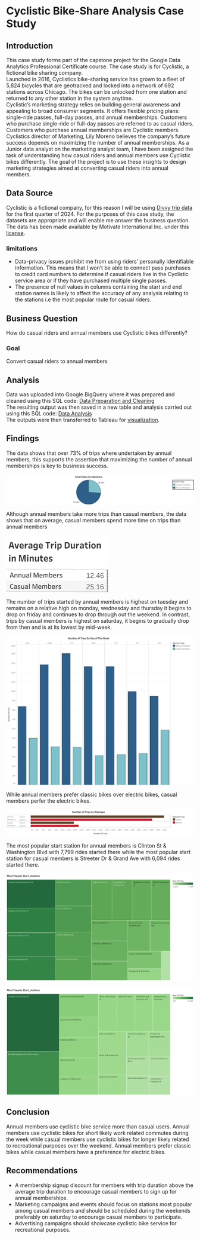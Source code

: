 # Cyclistic Bike-Share Analysis Case Study
## Introduction
This case study forms part of the capstone project for the Google Data Analytics Professional Certificate course. The case study is for Cyclistic, a fictional bike sharing company.  
Launched in 2016, Cyclistics bike-sharing service has grown to a fleet of 5,824 bicycles that are geotracked and locked into a network of 692 stations across Chicago. The bikes can be unlocked from one station and returned to any other station in the system anytime.  
Cyclistic’s marketing strategy relies on building general awareness and appealing to broad consumer segments. It offers flexible pricing plans: single-ride passes, full-day passes, and annual memberships. Customers who purchase single-ride or full-day passes are referred to as casual riders. Customers who purchase annual memberships are Cyclistic members.  
Cyclistics director of Marketing, Lily Moreno believes the company’s future success depends on maximizing the number of annual memberships. As a Junior data analyst on the marketing analyst team, I have been assigned the task of understanding how casual riders and annual members use Cyclistic bikes differently. The goal of the project is to use these insights to design marketing strategies aimed at converting casual riders into annual members.
## Data Source
Cyclistic is a fictional company, for this reason I will be using [Divvy trip data](https://divvy-tripdata.s3.amazonaws.com/index.html) for the first quarter of 2024.  For the purposes of this case study, the datasets are appropriate and will enable me answer the business question. The data has been made available by Motivate International Inc. under this [license](https://divvybikes.com/data-license-agreement).
### limitations
* Data-privacy issues prohibit me from using riders’ personally identifiable information. This means that I won’t be able to connect pass purchases to credit card numbers to determine if casual riders live in the Cyclistic service area or if they have purchased multiple single passes.
* The presence of null values in columns containing the start and end station names is likely to affect the accuracy of any analysis relating to the stations i.e the most popular route for casual riders.
## Business Question
How do casual riders and annual members use Cyclistic bikes differently?
### Goal
Convert casual riders to annual members  
## Analysis 
Data was uploaded into Google BigQuery where it was prepared and cleaned using this SQL code: [Data Preparation and Cleaning](https://github.com/Dinmaharbs/Cyclistics_Casestudy/blob/main/Data_Preparation.sql)  
The resulting output was then saved in a new table and analysis carried out using this SQL code: [Data Analysis](https://github.com/Dinmaharbs/Cyclistics_Casestudy/blob/main/Data_Analysis.sql)  
The outputs were then transferred to Tableau for [visualization](https://public.tableau.com/views/Cyclistic-CaseStudy_17240607642300/Dashboard1?:language=en-US&:sid=&:display_count=n&:origin=viz_share_link).  
## Findings  
The data shows that over 73% of trips where undertaken by annual members, this supports the assertion that maximizing the number of annual memberships is key to business success.

[![Total rides by members](https://github.com/Dinmaharbs/Cyclistics_Casestudy/blob/main/Visualizations/Total%20Rides.png)](https://public.tableau.com/views/Cyclistic-CaseStudy_17240607642300/Sheet2?:language=en-US&:sid=&:redirect=auth&:display_count=n&:origin=viz_share_link)  

Although annual members take more trips than casual members, the data shows that on average, casual members spend more time on trips than annual members

[![Members average trip duration](https://github.com/Dinmaharbs/Cyclistics_Casestudy/blob/main/Visualizations/Average%20trip%20duration.png)](https://public.tableau.com/views/Cyclistic-CaseStudy_17240607642300/Sheet5_2?:language=en-US&:sid=&:redirect=auth&:display_count=n&:origin=viz_share_link)

The number of trips started by annual members is highest on tuesday and remains on a relative high on monday, wednesday and thursday it begins to drop on friday and continues to drop through out the weekend. In contrast, trips by casual members is highest on saturday, it begins to gradually drop from then and is at its lowest by mid-week.

[![Trips by day of the week](https://github.com/Dinmaharbs/Cyclistics_Casestudy/blob/main/Visualizations/Trips%20by%20Day%20of%20Week.png)](https://public.tableau.com/views/Cyclistic-CaseStudy_17240607642300/dayofweektrips?:language=en-US&:sid=&:redirect=auth&:display_count=n&:origin=viz_share_link)  

While annual members prefer classic bikes over electric bikes, casual members perfer the electric bikes.

[![Trips by ride type](https://github.com/Dinmaharbs/Cyclistics_Casestudy/blob/main/Visualizations/Members%20trips%20by%20ridetype.png)](https://public.tableau.com/views/Cyclistic-CaseStudy_17240607642300/Sheet5_1?:language=en-US&:sid=&:redirect=auth&:display_count=n&:origin=viz_share_link)  

The most popular start station for annual members is Clinton St & Washington Blvd with 7,799 rides started there while the most popular start station for casual members is Streeter Dr & Grand Ave with 6,094 rides started there.

[![Popular start stations for annual members](https://github.com/Dinmaharbs/Cyclistics_Casestudy/blob/main/Visualizations/Most%20Popular%20Start_stations%20(annual%20members).png)](https://public.tableau.com/shared/355XD79MM?:display_count=n&:origin=viz_share_link)

[![Popular start stations for casual members](https://github.com/Dinmaharbs/Cyclistics_Casestudy/blob/main/Visualizations/Most%20Popular%20Start_stations%20(casual%20members).png)](https://public.tableau.com/shared/RH9WYB77C?:display_count=n&:origin=viz_share_link)
## Conclusion  
Annual members use cyclistic bike service more than casual users. Annual members use cyclistic bikes for short likely work related commutes during the week while casual members use cyclistic bikes for longer likely related to recreational purposes over the weekend.
Annual members prefer classic bikes while casual members have a preference for electric bikes.
## Recommendations  
* A membership signup discount for members with trip duration above the average trip duration to encourage casual members to sign up for annual memberships.
* Marketing campaigns and events should focus on stations most popular among casual members and should be scheduled during the weekends preferably on saturday to encourage casual members to participate.
* Advertising campaigns should showcase cyclistic bike service for recreational purposes.
